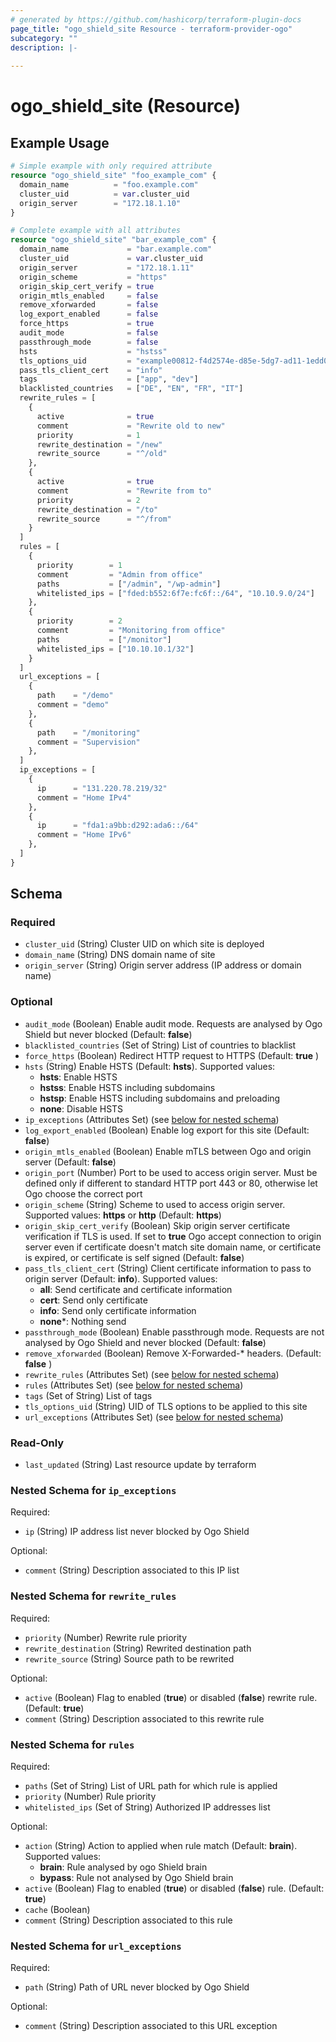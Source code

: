 ```yaml
---
# generated by https://github.com/hashicorp/terraform-plugin-docs
page_title: "ogo_shield_site Resource - terraform-provider-ogo"
subcategory: ""
description: |-
  
---
```


# ogo_shield_site (Resource)



## Example Usage

```terraform
# Simple example with only required attribute
resource "ogo_shield_site" "foo_example_com" {
  domain_name          = "foo.example.com"
  cluster_uid          = var.cluster_uid
  origin_server        = "172.18.1.10"
}

# Complete example with all attributes
resource "ogo_shield_site" "bar_example_com" {
  domain_name             = "bar.example.com"
  cluster_uid             = var.cluster_uid
  origin_server           = "172.18.1.11"
  origin_scheme           = "https"
  origin_skip_cert_verify = true
  origin_mtls_enabled     = false
  remove_xforwarded       = false
  log_export_enabled      = false
  force_https             = true
  audit_mode              = false
  passthrough_mode        = false
  hsts                    = "hstss"
  tls_options_uid         = "example00812-f4d2574e-d85e-5dg7-ad11-1edd0489jmp1"
  pass_tls_client_cert    = "info"
  tags                    = ["app", "dev"]
  blacklisted_countries   = ["DE", "EN", "FR", "IT"]
  rewrite_rules = [
    {
      active              = true
      comment             = "Rewrite old to new"
      priority            = 1
      rewrite_destination = "/new"
      rewrite_source      = "^/old"
    },
    {
      active              = true
      comment             = "Rewrite from to"
      priority            = 2
      rewrite_destination = "/to"
      rewrite_source      = "^/from"
    }
  ]
  rules = [
    {
      priority        = 1
      comment         = "Admin from office"
      paths           = ["/admin", "/wp-admin"]
      whitelisted_ips = ["fded:b552:6f7e:fc6f::/64", "10.10.9.0/24"]
    },
    {
      priority        = 2
      comment         = "Monitoring from office"
      paths           = ["/monitor"]
      whitelisted_ips = ["10.10.10.1/32"]
    }
  ]
  url_exceptions = [
    {
      path    = "/demo"
      comment = "demo"
    },
    {
      path    = "/monitoring"
      comment = "Supervision"
    },
  ]
  ip_exceptions = [
    {
      ip      = "131.220.78.219/32"
      comment = "Home IPv4"
    },
    {
      ip      = "fda1:a9bb:d292:ada6::/64"
      comment = "Home IPv6"
    },
  ]
}
```

<!-- schema generated by tfplugindocs -->
## Schema

### Required

- `cluster_uid` (String) Cluster UID on which site is deployed
- `domain_name` (String) DNS domain name of site
- `origin_server` (String) Origin server address (IP address or domain name)

### Optional

- `audit_mode` (Boolean) Enable audit mode. Requests are analysed by Ogo Shield but never blocked (Default: **false**)
- `blacklisted_countries` (Set of String) List of countries to blacklist
- `force_https` (Boolean) Redirect HTTP request to HTTPS (Default: **true** )
- `hsts` (String) Enable HSTS (Default: **hsts**). Supported values:
  * **hsts**: Enable HSTS
  * **hstss**: Enable HSTS including subdomains
  * **hstsp**: Enable HSTS including subdomains and preloading
  * **none**: Disable HSTS
- `ip_exceptions` (Attributes Set) (see [below for nested schema](#nestedatt--ip_exceptions))
- `log_export_enabled` (Boolean) Enable log export for this site (Default: **false**)
- `origin_mtls_enabled` (Boolean) Enable mTLS between Ogo and origin server (Default: **false**)
- `origin_port` (Number) Port to be used to access origin server. Must be defined only if different to standard HTTP port 443 or 80, otherwise let Ogo choose the correct port
- `origin_scheme` (String) Scheme to used to access origin server. Supported values: **https** or **http** (Default: **https**)
- `origin_skip_cert_verify` (Boolean) Skip origin server certificate verification if TLS is used. If set to **true** Ogo accept connection to origin server even if certificate doesn't match site domain name, or certificate is expired, or certificate is self signed (Default: **false**)
- `pass_tls_client_cert` (String) Client certificate information to pass to origin server (Default: **info**). Supported values:
  * **all**: Send certificate and certificate information
  * **cert**: Send only certificate
  * **info**: Send only certificate information
  * **none***: Nothing send
- `passthrough_mode` (Boolean) Enable passthrough mode. Requests are not analysed by Ogo Shield and never blocked (Default: **false**)
- `remove_xforwarded` (Boolean) Remove X-Forwarded-* headers. (Default: **false** )
- `rewrite_rules` (Attributes Set) (see [below for nested schema](#nestedatt--rewrite_rules))
- `rules` (Attributes Set) (see [below for nested schema](#nestedatt--rules))
- `tags` (Set of String) List of tags
- `tls_options_uid` (String) UID of TLS options to be applied to this site
- `url_exceptions` (Attributes Set) (see [below for nested schema](#nestedatt--url_exceptions))

### Read-Only

- `last_updated` (String) Last resource update by terraform

<a id="nestedatt--ip_exceptions"></a>
### Nested Schema for `ip_exceptions`

Required:

- `ip` (String) IP address list never blocked by Ogo Shield

Optional:

- `comment` (String) Description associated to this IP list


<a id="nestedatt--rewrite_rules"></a>
### Nested Schema for `rewrite_rules`

Required:

- `priority` (Number) Rewrite rule priority
- `rewrite_destination` (String) Rewrited destination path
- `rewrite_source` (String) Source path to be rewrited

Optional:

- `active` (Boolean) Flag to enabled (**true**) or disabled (**false**) rewrite rule. (Default: **true**)
- `comment` (String) Description associated to this rewrite rule


<a id="nestedatt--rules"></a>
### Nested Schema for `rules`

Required:

- `paths` (Set of String) List of URL path for which rule is applied
- `priority` (Number) Rule priority
- `whitelisted_ips` (Set of String) Authorized IP addresses list

Optional:

- `action` (String) Action to applied when rule match (Default: **brain**). Supported values:
  * **brain**: Rule analysed by ogo Shield brain
  * **bypass**: Rule not analysed by Ogo Shield brain
- `active` (Boolean) Flag to enabled (**true**) or disabled (**false**) rule. (Default: **true**)
- `cache` (Boolean)
- `comment` (String) Description associated to this rule


<a id="nestedatt--url_exceptions"></a>
### Nested Schema for `url_exceptions`

Required:

- `path` (String) Path of URL never blocked by Ogo Shield

Optional:

- `comment` (String) Description associated to this URL exception
